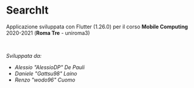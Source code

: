 # SearchIt

Applicazione sviluppata con Flutter (1.26.0) per il corso **Mobile Computing** 2020-2021 (**Roma Tre** - uniroma3)

<br>

_Sviluppata da:_
- _Alessio "AlessioDP" De Pauli_
- _Daniele "Gattsu98" Laino_
- _Renzo "wodo96" Cuomo_